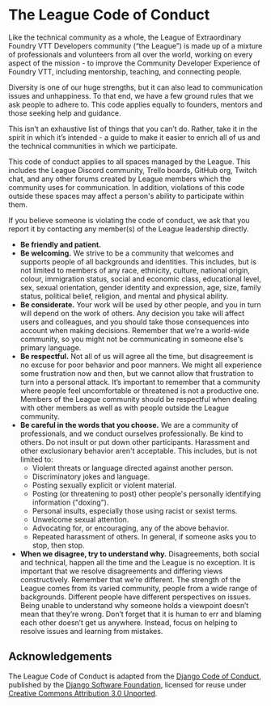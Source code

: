 # The League Code of Conduct

Like the technical community as a whole, the League of Extraordinary Foundry VTT
Developers community (“the League”) is made up of a mixture of professionals and
volunteers from all over the world, working on every aspect of the mission - to
improve the Community Developer Experience of Foundry VTT, including mentorship,
teaching, and connecting people.

Diversity is one of our huge strengths, but it can also lead to communication
issues and unhappiness. To that end, we have a few ground rules that we ask
people to adhere to. This code applies equally to founders, mentors and those
seeking help and guidance.

This isn’t an exhaustive list of things that you can’t do. Rather, take it in
the spirit in which it’s intended - a guide to make it easier to enrich all of
us and the technical communities in which we participate.

This code of conduct applies to all spaces managed by the League. This includes
the League Discord community, Trello boards, GitHub org, Twitch chat, and any
other forums created by League members which the community uses for
communication. In addition, violations of this code outside these spaces may
affect a person's ability to participate within them.

If you believe someone is violating the code of conduct, we ask that you report
it by contacting any member(s) of the League leadership directly.

- **Be friendly and patient.**
- **Be welcoming.** We strive to be a community that welcomes and supports people of
  all backgrounds and identities. This includes, but is not limited to members
  of any race, ethnicity, culture, national origin, colour, immigration status,
  social and economic class, educational level, sex, sexual orientation, gender
  identity and expression, age, size, family status, political belief, religion,
  and mental and physical ability.
- **Be considerate.** Your work will be used by other people, and you in turn will
  depend on the work of others. Any decision you take will affect users and
  colleagues, and you should take those consequences into account when making
  decisions. Remember that we're a world-wide community, so you might not be
  communicating in someone else's primary language.
- **Be respectful.** Not all of us will agree all the time, but disagreement is no
  excuse for poor behavior and poor manners. We might all experience some
  frustration now and then, but we cannot allow that frustration to turn into a
  personal attack. It’s important to remember that a community where people feel
  uncomfortable or threatened is not a productive one. Members of the League
  community should be respectful when dealing with other members as well as with
  people outside the League community.
- **Be careful in the words that you choose.** We are a community of professionals,
  and we conduct ourselves professionally. Be kind to others. Do not insult or
  put down other participants. Harassment and other exclusionary behavior aren't
  acceptable. This includes, but is not limited to:
  - Violent threats or language directed against another person.
  - Discriminatory jokes and language.
  - Posting sexually explicit or violent material.
  - Posting (or threatening to post) other people's personally identifying
    information ("doxing").
  - Personal insults, especially those using racist or sexist terms.
  - Unwelcome sexual attention.
  - Advocating for, or encouraging, any of the above behavior.
  - Repeated harassment of others. In general, if someone asks you to stop,
    then stop.
- **When we disagree, try to understand why.** Disagreements, both social and
  technical, happen all the time and the League is no exception. It is important
  that we resolve disagreements and differing views constructively. Remember
  that we’re different. The strength of the League comes from its varied
  community, people from a wide range of backgrounds. Different people have
  different perspectives on issues. Being unable to understand why someone holds
  a viewpoint doesn’t mean that they’re wrong. Don’t forget that it is human to
  err and blaming each other doesn’t get us anywhere. Instead, focus on helping
  to resolve issues and learning from mistakes.

## Acknowledgements

The League Code of Conduct is adapted from the [Django Code of Conduct][1], published
by the [Django Software Foundation][2], licensed for reuse under [Creative Commons
Attribution 3.0 Unported][3].

[1]: https://www.djangoproject.com/conduct/
[2]: https://www.djangoproject.com/foundation/
[3]: https://creativecommons.org/licenses/by/3.0/
